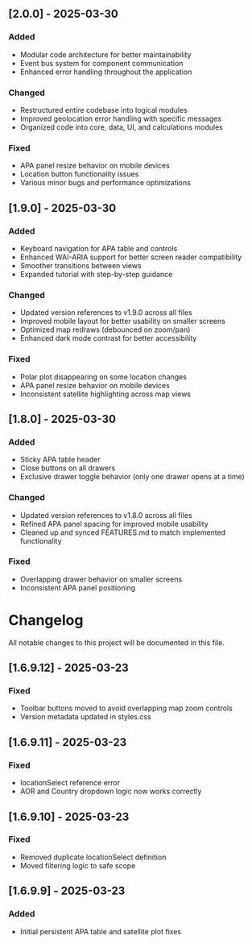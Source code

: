 ## [2.0.0] - 2025-03-30

### Added
- Modular code architecture for better maintainability
- Event bus system for component communication
- Enhanced error handling throughout the application

### Changed
- Restructured entire codebase into logical modules
- Improved geolocation error handling with specific messages
- Organized code into core, data, UI, and calculations modules

### Fixed
- APA panel resize behavior on mobile devices
- Location button functionality issues
- Various minor bugs and performance optimizations

## [1.9.0] - 2025-03-30

### Added
- Keyboard navigation for APA table and controls
- Enhanced WAI-ARIA support for better screen reader compatibility
- Smoother transitions between views
- Expanded tutorial with step-by-step guidance

### Changed
- Updated version references to v1.9.0 across all files
- Improved mobile layout for better usability on smaller screens
- Optimized map redraws (debounced on zoom/pan)
- Enhanced dark mode contrast for better accessibility

### Fixed
- Polar plot disappearing on some location changes
- APA panel resize behavior on mobile devices
- Inconsistent satellite highlighting across map views

## [1.8.0] - 2025-03-30

### Added
- Sticky APA table header
- Close buttons on all drawers
- Exclusive drawer toggle behavior (only one drawer opens at a time)

### Changed
- Updated version references to v1.8.0 across all files
- Refined APA panel spacing for improved mobile usability
- Cleaned up and synced FEATURES.md to match implemented functionality

### Fixed
- Overlapping drawer behavior on smaller screens
- Inconsistent APA panel positioning

# Changelog

All notable changes to this project will be documented in this file.

## [1.6.9.12] - 2025-03-23
### Fixed
- Toolbar buttons moved to avoid overlapping map zoom controls
- Version metadata updated in styles.css

## [1.6.9.11] - 2025-03-23
### Fixed
- locationSelect reference error
- AOR and Country dropdown logic now works correctly

## [1.6.9.10] - 2025-03-23
### Fixed
- Removed duplicate locationSelect definition
- Moved filtering logic to safe scope

## [1.6.9.9] - 2025-03-23
### Added
- Initial persistent APA table and satellite plot fixes
